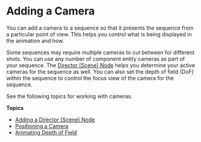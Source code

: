 # Adding a Camera<a name="cinematics-cameras-intro"></a>

You can add a camera to a sequence so that it presents the sequence from a particular point of view\. This helps you control what is being displayed in the animation and how\. 

Some sequences may require multiple cameras to cut between for different shots\. You can use any number of component entity cameras as part of your sequence\. The [Director \(Scene\) Node](cinematics-track-view-nodes-director.md) helps you determine your active cameras for the sequence as well\. You can also set the depth of field \(DoF\) within the sequence to control the focus view of the camera for the sequence\. 

See the following topics for working with cameras\.

**Topics**
+ [Adding a Director \(Scene\) Node](cinematics-adding-a-director-scene-node.md)
+ [Positioning a Camera](cinematics-cameras-positioning-blending.md)
+ [Animating Depth of Field](cinematics-cameras-focus.md)